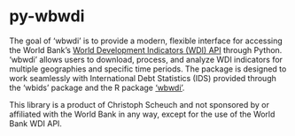 # py-wbwdi

The goal of ‘wbwdi’ is to provide a modern, flexible interface for accessing the World Bank’s [World Development Indicators (WDI)
API](https://datahelpdesk.worldbank.org/knowledgebase/articles/889392-about-the-indicators-api-documentation) through Python. ‘wbwdi’ allows users to download, process, and analyze WDI
indicators for multiple geographies and specific time periods. The package is designed to work seamlessly with International Debt Statistics (IDS) provided through the ‘wbids’ package and the R package [‘wbwdi’](https://github.com/tidy-intelligence/py-wbwdi).

This library is a product of Christoph Scheuch and not sponsored by or affiliated with the World Bank in any way, except for the use of the World Bank WDI API.

